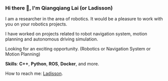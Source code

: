 ### Hi there 👋, I'm Qiangqiang Lai (or Ladisson)

I am a researcher in the area of robotics. It would be a pleasure to work with you on your robotics projects.

I have worked on projects related to robot navigation system, motion planning and autonomous driving simulation.

Looking for an exciting opportunity. (Robotics or Navigation System or Motion Planning)

**Skills**: **C++**, **Python**, **ROS**, **Docker**, and more.

<!--
[![Anurag's GitHub stats](https://github-readme-stats.vercel.app/api?username=LadissonLai)](https://github.com/anuraghazra/github-readme-stats)
-->
How to reach me: [Ladisson](mailto:sealds653@gmail.com).
